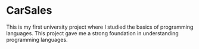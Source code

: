 # CarSales
This is my first university project where I studied the basics of programming languages. This project gave me a strong foundation in understanding programming languages.
